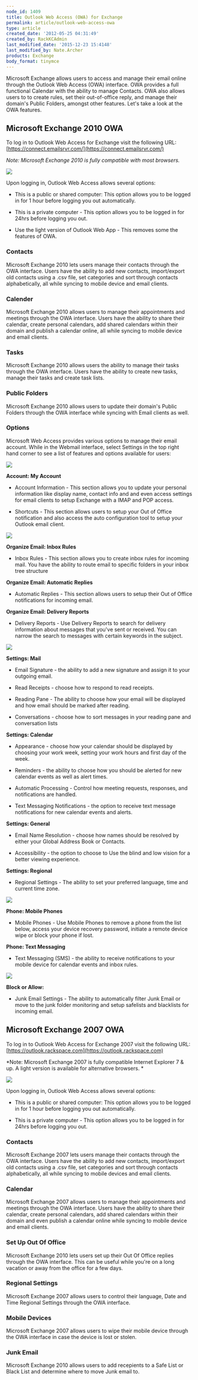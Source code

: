 ```yaml
---
node_id: 1409
title: Outlook Web Access (OWA) for Exchange
permalink: article/outlook-web-access-owa
type: article
created_date: '2012-05-25 04:31:49'
created_by: RackKCAdmin
last_modified_date: '2015-12-23 15:4148'
last_modified_by: Nate.Archer
products: Exchange
body_format: tinymce
---
```


Microsoft Exchange allows users to access and manage their email online
through the Outlook Web Access (OWA) interface. OWA provides a full
functional Calendar with the ability to manage Contacts. OWA also allows
users to to create rules, set their out-of-office reply, and manage
their domain's Public Folders, amongst other features. Let's take a look
at the OWA features.

Microsoft Exchange 2010 OWA
---------------------------

To log in to Outlook Web Access for Exchange visit the following
URL: [https://connect.emailsrvr.com/](https://connect.emailsrvr.com/)

*Note: Microsoft Exchange 2010 is fully compatible with most browsers.*

 

![](http://c15048056.r56.cf2.rackcdn.com/2.png)

 

Upon logging in, Outlook Web Access allows several options:

-   This is a public or shared computer: This option allows you to be
    logged in for 1 hour before logging you out automatically.

-   This is a private computer - This option allows you to be logged in
    for 24hrs before logging you out.

-   Use the light version of Outlook Web App - This removes some the
    features of OWA.

### Contacts

Microsoft Exchange 2010 lets users manage their contacts through the OWA
interface. Users have the ability to add new contacts, import/export old
contacts using a .csv file, set categories and sort through contacts
alphabetically, all while syncing to mobile device and email clients.

### Calender

Microsoft Exchange 2010 allows users to manage their appointments and
meetings through the OWA interface. Users have the ability to share
their calendar, create personal calendars, add shared calendars within
their domain and publish a calendar online, all while syncing to mobile
device and email clients.

### Tasks

Microsoft Exchange 2010 allows users the ability to manage their tasks
through the OWA interface. Users have the ability to create new tasks,
manage their tasks and create task lists.

### Public Folders

Microsoft Exchange 2010 allows users to update their domain's Public
Folders through the OWA interface while syncing with Email clients as
well.

### Options

Microsoft Web Access provides various options to manage their email
account. While in the Webmail interface, select Settings in the top
right hand corner to see a list of features and options available for
users:

 

![](http://c15048056.r56.cf2.rackcdn.com/OWA1.png)

 

**Account: My Account**

-   Account Information - This section allows you to update your
    personal information like display name, contact info and and even
    access settings for email clients to setup Exchange with a IMAP and
    POP access.

-   Shortcuts - This section allows users to setup your Out of Office
    notification and also access the auto configuration tool to setup
    your Outlook email client.

 

![](http://c15048056.r56.cf2.rackcdn.com/OWA2.png)

 

**Organize Email: Inbox Rules**

-   Inbox Rules - This section allows you to create inbox rules for
    incoming mail. You have the ability to route email to specific
    folders in your inbox tree structure 

**Organize Email: Automatic Replies**

-   Automatic Replies - This section allows users to setup their Out of
    Office notifications for incoming email.

**Organize Email: Delivery Reports**

-   Delivery Reports - Use Delivery Reports to search for delivery
    information about messages that you've sent or received. You can
    narrow the search to messages with certain keywords in the subject.

 

![](http://c15048056.r56.cf2.rackcdn.com/OWA3.png)

 

**Settings: Mail**

-   Email Signature - the ability to add a new signature and assign it
    to your outgoing email.

-   Read Receipts - choose how to respond to read receipts.

-   Reading Pane - The ability to choose how your email will be
    displayed and how email should be marked after reading.

-   Conversations - choose how to sort messages in your reading pane and
    conversation lists 

**Settings: Calendar**

-   Appearance - choose how your calendar should be displayed by
    choosing your work week, setting your work hours and first day of
    the week.

-   Reminders - the ability to choose how you should be alerted for new
    calendar events as well as alert times.

-   Automatic Processing - Control how meeting requests, responses, and
    notifications are handled.

-   Text Messaging Notifications - the option to receive text message
    notifications for new calendar events and alerts.

**Settings: General**

-   Email Name Resolution - choose how names should be resolved by
    either your Global Address Book or Contacts.

-   Accessibility -  the option to choose to Use the blind and low
    vision for a better viewing experience.

**Settings: Regional**

-   Regional Settings - The ability to set your preferred language, time
    and current time zone.

 

![](http://c15048056.r56.cf2.rackcdn.com/OWA4.png)

 

**Phone: Mobile Phones**

-   Mobile Phones - Use Mobile Phones to remove a phone from the list
    below, access your device recovery password, initiate a remote
    device wipe or block your phone if lost.

 

**Phone: Text Messaging**

-   Text Messaging (SMS) - the ability to receive notifications to your
    mobile device for calendar events and inbox rules.

 

![](http://c15048056.r56.cf2.rackcdn.com/OWA5.png)

 

**Block or Allow:**

-   Junk Email Settings - The ability to automatically filter Junk Email
    or move to the junk folder monitoring and setup safelists and
    blacklists for incoming email.

 

Microsoft Exchange 2007 OWA
---------------------------

To log in to Outlook Web Access for Exchange 2007 visit the following
URL: [https://outlook.rackspace.com](https://outlook.rackspace.com)

*Note: Microsoft Exchange 2007 is fully compatible Internet Explorer 7 &
up. A light version is available for alternative browsers. *

 

![](http://c15048056.r56.cf2.rackcdn.com/OWA.png)

 

Upon logging in, Outlook Web Access allows several options:

-   This is a public or shared computer: This option allows you to be
    logged in for 1 hour before logging you out automatically.

-   This is a private computer - This option allows you to be logged in
    for 24hrs before logging you out.

 

### Contacts

Microsoft Exchange 2007 lets users manage their contacts through the OWA
interface. Users have the ability to add new contacts, import/export old
contacts using a .csv file, set categories and sort through contacts
alphabetically, all while syncing to mobile devices and email clients.

### Calendar

Microsoft Exchange 2007 allows users to manage their appointments and
meetings through the OWA interface. Users have the ability to share
their calendar, create personal calendars, add shared calendars within
their domain and even publish a calendar online while syncing to mobile
device and email clients.

### Set Up Out Of Office

Microsoft Exchange 2010 lets users set up their Out Of Office replies
through the OWA interface. This can be useful while you're on a long
vacation or away from the office for a few days.

### Regional Settings

Microsoft Exchange 2007 allows users to control their language, Date and
Time Regional Settings through the OWA interface.

### Mobile Devices

Microsoft Exchange 2007 allows users to wipe their mobile device through
the OWA interface in case the device is lost or stolen.

### Junk Email

Microsoft Exchange 2010 allows users to add recepients to a Safe List or
Black List and determine where to move Junk email to. 

